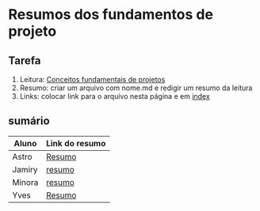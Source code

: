 # Resumos dos fundamentos de projeto

## Tarefa

1. Leitura: [Conceitos fundamentais de projetos](https://sites.google.com/site/gerenciadeprojetosdeti/aulas-1/aulas)
2. Resumo: criar um arquivo com nome.md e redigir um resumo da leitura
3. Links: colocar link para o arquivo nesta página e em [index](../../index.md)

## sumário

| Aluno | Link do resumo |
| --- | --- |
| Astro | [Resumo](resumo-astro.md) |
| Jamiry | [resumo](resumo-jamiry)|
| Minora | [resumo](minora) |
| Yves | [Resumo](resumo-yves.md) |
